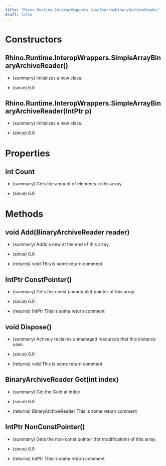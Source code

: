```yaml
---
title: "Rhino.Runtime.InteropWrappers.SimpleArrayBinaryArchiveReader"
draft: false
---
```


# Constructors
## Rhino.Runtime.InteropWrappers.SimpleArrayBinaryArchiveReader()
- (summary) 
     Initializes a new  class.
     
- (since) 6.0
## Rhino.Runtime.InteropWrappers.SimpleArrayBinaryArchiveReader(IntPtr p)
- (summary) 
     Initializes a new  class.
     
- (since) 6.0
# Properties
## int Count
- (summary) 
     Gets the amount of elements in this array.
     
- (since) 6.0
# Methods
## void Add(BinaryArchiveReader reader)
- (summary) 
     Adds a new  at the end of this array.
     
- (since) 6.0
- (returns) void This is some return comment
## IntPtr ConstPointer()
- (summary) 
     Gets the const (immutable) pointer of this array.
     
- (since) 6.0
- (returns) IntPtr This is some return comment
## void Dispose()
- (summary) 
     Actively reclaims unmanaged resources that this instance uses.
     
- (since) 6.0
- (returns) void This is some return comment
## BinaryArchiveReader Get(int index)
- (summary) 
     Get the Guid at index
     
- (since) 6.0
- (returns) BinaryArchiveReader This is some return comment
## IntPtr NonConstPointer()
- (summary) 
     Gets the non-const pointer (for modification) of this array.
     
- (since) 6.0
- (returns) IntPtr This is some return comment
